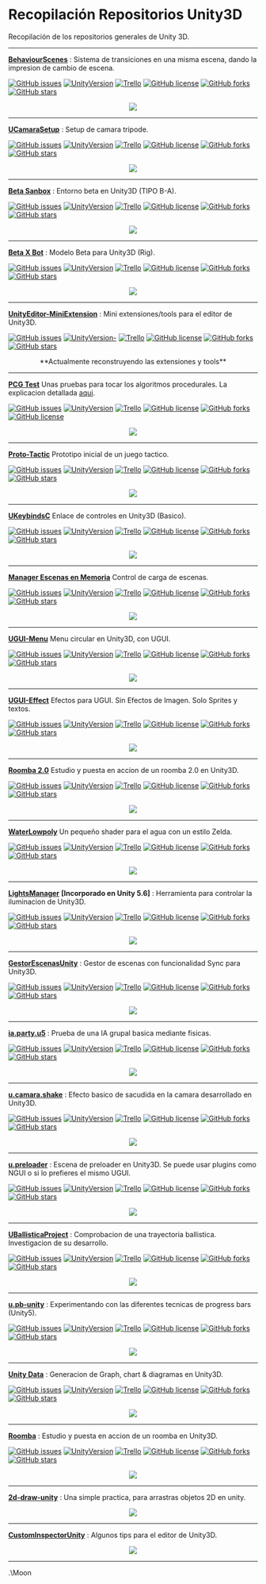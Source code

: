 # Recopilación Repositorios Unity3D
Recopilación de los repositorios generales de Unity 3D.

---

[**BehaviourScenes**][29] : Sistema de transiciones en una misma escena, dando la impresion de cambio de escena.

[![GitHub issues](https://img.shields.io/github/issues/MoonAntonio/BehaviourScenes.svg)](https://github.com/MoonAntonio/BehaviourScenes/issues)
[![UnityVersion](https://img.shields.io/badge/Unity-2017.3.1f1-blue.svg)](https://unity3d.com/es)
[![Trello](https://img.shields.io/badge/Trello-OFF-red.svg)](https://github.com/MoonAntonio/BehaviourScenes)
[![GitHub license](https://img.shields.io/github/license/MoonAntonio/BehaviourScenes.svg)](https://github.com/MoonAntonio/BehaviourScenes/blob/master/LICENSE)
[![GitHub forks](https://img.shields.io/github/forks/MoonAntonio/BehaviourScenes.svg)](https://github.com/MoonAntonio/BehaviourScenes/network)
[![GitHub stars](https://img.shields.io/github/stars/MoonAntonio/BehaviourScenes.svg)](https://github.com/MoonAntonio/BehaviourScenes/stargazers)
<p align="center"><img src="https://github.com/MoonAntonio/BehaviourScenes/blob/master/res/prev.gif"></p>

---

[**UCamaraSetup**][28] : Setup de camara tripode.

[![GitHub issues](https://img.shields.io/github/issues/MoonAntonio/UCamaraSetup.svg)](https://github.com/MoonAntonio/UCamaraSetup/issues)
[![UnityVersion](https://img.shields.io/badge/Unity-2017.3.1f1-blue.svg)](https://unity3d.com/es)
[![Trello](https://img.shields.io/badge/Trello-OFF-red.svg)](https://github.com/MoonAntonio/UCamaraSetup)
[![GitHub license](https://img.shields.io/github/license/MoonAntonio/UCamaraSetup.svg)](https://github.com/MoonAntonio/UCamaraSetup/blob/master/LICENSE)
[![GitHub forks](https://img.shields.io/github/forks/MoonAntonio/UCamaraSetup.svg)](https://github.com/MoonAntonio/UCamaraSetup/network)
[![GitHub stars](https://img.shields.io/github/stars/MoonAntonio/UCamaraSetup.svg)](https://github.com/MoonAntonio/UCamaraSetup/stargazers)
<p align="center"><img src="https://github.com/MoonAntonio/UCamaraSetup/blob/master/res/prev.gif"></p>

---

[**Beta Sanbox**][27] : Entorno beta en Unity3D (TIPO B-A).

[![GitHub issues](https://img.shields.io/github/issues/MoonAntonio/Beta-Sanbox.svg)](https://github.com/MoonAntonio/Beta-Sanbox/issues)
[![UnityVersion](https://img.shields.io/badge/Unity-2017.3.1f1-blue.svg)](https://unity3d.com/es)
[![Trello](https://img.shields.io/badge/Trello-OFF-red.svg)](https://github.com/MoonAntonio/Beta-Sanbox)
[![GitHub license](https://img.shields.io/github/license/MoonAntonio/Beta-Sanbox.svg)](https://github.com/MoonAntonio/Beta-Sanbox/blob/master/LICENSE)
[![GitHub forks](https://img.shields.io/github/forks/MoonAntonio/Beta-Sanbox.svg)](https://github.com/MoonAntonio/Beta-Sanbox/network)
[![GitHub stars](https://img.shields.io/github/stars/MoonAntonio/Beta-Sanbox.svg)](https://github.com/MoonAntonio/Beta-Sanbox/stargazers)
<p align="center"><img src="https://github.com/MoonAntonio/Beta-Sanbox/blob/master/res/prev.png"></p>

---

[**Beta X Bot**][26] : Modelo Beta para Unity3D (Rig).

[![GitHub issues](https://img.shields.io/github/issues/MoonAntonio/beta-xbot.svg)](https://github.com/MoonAntonio/beta-xbot/issues)
[![UnityVersion](https://img.shields.io/badge/Unity-2017.2.0f3-orange.svg)](https://unity3d.com/es)
[![Trello](https://img.shields.io/badge/Trello-OFF-red.svg)](https://github.com/MoonAntonio/beta-xbot)
[![GitHub license](https://img.shields.io/github/license/MoonAntonio/beta-xbot.svg)](https://github.com/MoonAntonio/beta-xbot/blob/master/LICENSE)
[![GitHub forks](https://img.shields.io/github/forks/MoonAntonio/beta-xbot.svg)](https://github.com/MoonAntonio/beta-xbot/network)
[![GitHub stars](https://img.shields.io/github/stars/MoonAntonio/beta-xbot.svg)](https://github.com/MoonAntonio/beta-xbot/stargazers)
<p align="center"><img src="https://github.com/MoonAntonio/beta-xbot/blob/master/res/prev.png?raw=true"></p>

---

[**UnityEditor-MiniExtension**][6] : Mini extensiones/tools para el editor de Unity3D.

[![GitHub issues](https://img.shields.io/github/issues/MoonAntonio/UnityEditor-MiniExtension.svg)](https://github.com/MoonAntonio/UnityEditor-MiniExtension/issues)
[![UnityVersion-](https://img.shields.io/badge/Unity-2017.2.0f3-orange.svg)](https://unity3d.com/es)
[![Trello](https://img.shields.io/badge/Trello-OFF-red.svg)](https://github.com/MoonAntonio/UnityEditor-MiniExtension)
[![GitHub license](https://img.shields.io/badge/license-Apache%202-blue.svg)](https://raw.githubusercontent.com/MoonAntonio/UnityEditor-MiniExtension/master/LICENSE)
[![GitHub forks](https://img.shields.io/github/forks/MoonAntonio/UnityEditor-MiniExtension.svg)](https://github.com/MoonAntonio/UnityEditor-MiniExtension/network)
[![GitHub stars](https://img.shields.io/github/stars/MoonAntonio/UnityEditor-MiniExtension.svg)](https://github.com/MoonAntonio/UnityEditor-MiniExtension/stargazers)
<p align="center">**Actualmente reconstruyendo las extensiones y tools**</p>

---

[**PCG Test**][25] Unas pruebas para tocar los algoritmos procedurales. La explicacion detallada [aqui](https://moonantonio.github.io/post/2017/dev/012/).

[![GitHub issues](https://img.shields.io/github/issues/MoonAntonio/pcg.svg)](https://github.com/MoonAntonio/pcg/issues)
[![UnityVersion](https://img.shields.io/badge/Unity-2017.1.1p2-brightgreen.svg)](https://unity3d.com/es)
[![Trello](https://img.shields.io/badge/Trello-OFF-red.svg)](https://github.com/MoonAntonio/pcg)
[![GitHub license](https://img.shields.io/badge/license-MIT-blue.svg)](https://raw.githubusercontent.com/MoonAntonio/pcg/master/LICENSE)
[![GitHub forks](https://img.shields.io/github/forks/MoonAntonio/pcg.svg)](https://github.com/MoonAntonio/pcg/network)
[![GitHub license](https://img.shields.io/badge/license-MIT-blue.svg)](https://raw.githubusercontent.com/MoonAntonio/pcg/master/LICENSE)
<p align="center"><img src="https://github.com/MoonAntonio/pcg/blob/master/res/001.gif?raw=true"></p>

---

[**Proto-Tactic**][24] Prototipo inicial de un juego tactico.

[![GitHub issues](https://img.shields.io/github/issues/MoonAntonio/Proto-Tactic.svg)](https://github.com/MoonAntonio/Proto-Tactic/issues)
[![UnityVersion](https://img.shields.io/badge/Unity-2017.1.1p2-brightgreen.svg)](https://unity3d.com/es)
[![Trello](https://img.shields.io/badge/Trello-OFF-red.svg)](https://github.com/MoonAntonio/Proto-Tactic)
[![GitHub license](https://img.shields.io/badge/license-AGPL-blue.svg)](https://raw.githubusercontent.com/MoonAntonio/Proto-Tactic/master/LICENSE)
[![GitHub forks](https://img.shields.io/github/forks/MoonAntonio/Proto-Tactic.svg)](https://github.com/MoonAntonio/Proto-Tactic/network)
[![GitHub stars](https://img.shields.io/github/stars/MoonAntonio/Proto-Tactic.svg)](https://github.com/MoonAntonio/Proto-Tactic/stargazers)
<p align="center"><img src="https://github.com/MoonAntonio/Proto-Tactic/blob/master/res/prev.gif?raw=true"></p>

---

[**UKeybindsC**][23] Enlace de controles en Unity3D (Basico).

[![GitHub issues](https://img.shields.io/github/issues/MoonAntonio/UKeybindsC.svg)](https://github.com/MoonAntonio/UKeybindsC/issues)
[![UnityVersion](https://img.shields.io/badge/Unity-2017.1.1p2-brightgreen.svg)](https://unity3d.com/es)
[![Trello](https://img.shields.io/badge/Trello-OFF-red.svg)](https://github.com/MoonAntonio/UKeybindsC)
[![GitHub license](https://img.shields.io/badge/license-Unlicense-blue.svg)](https://raw.githubusercontent.com/MoonAntonio/UKeybindsC/master/LICENSE)
[![GitHub forks](https://img.shields.io/github/forks/MoonAntonio/UKeybindsC.svg)](https://github.com/MoonAntonio/UKeybindsC/network)
[![GitHub stars](https://img.shields.io/github/stars/MoonAntonio/UKeybindsC.svg)](https://github.com/MoonAntonio/UKeybindsC/stargazers)
<p align="center"><img src="https://github.com/MoonAntonio/UKeybindsC/blob/master/res/prev.png?raw=true"></p>

---

[**Manager Escenas en Memoria**][22] Control de carga de escenas.

[![GitHub issues](https://img.shields.io/github/issues/MoonAntonio/scne-memory.svg)](https://github.com/MoonAntonio/scne-memory/issues)
[![UnityVersion](https://img.shields.io/badge/Unity-2017.1.1p2-brightgreen.svg)](https://unity3d.com/es)
[![Trello](https://img.shields.io/badge/Trello-OFF-red.svg)](https://github.com/MoonAntonio/scne-memory)
[![GitHub license](https://img.shields.io/badge/license-MIT-blue.svg)](https://raw.githubusercontent.com/MoonAntonio/scne-memory/master/LICENSE)
[![GitHub forks](https://img.shields.io/github/forks/MoonAntonio/scne-memory.svg)](https://github.com/MoonAntonio/scne-memory/network)
[![GitHub stars](https://img.shields.io/github/stars/MoonAntonio/scne-memory.svg)](https://github.com/MoonAntonio/scne-memory/stargazers)
<p align="center"><img src="https://github.com/MoonAntonio/scne-memory/blob/master/res/preview.gif?raw=true"></p>

---

[**UGUI-Menu**][21] Menu circular en Unity3D, con UGUI.

[![GitHub issues](https://img.shields.io/github/issues/MoonAntonio/menu-circular.svg)](https://github.com/MoonAntonio/menu-circular/issues)
[![UnityVersion](https://img.shields.io/badge/Unity-2017.1.1p2-brightgreen.svg)](https://unity3d.com/es)
[![Trello](https://img.shields.io/badge/Trello-OFF-red.svg)](https://github.com/MoonAntonio/menu-circular)
[![GitHub license](https://img.shields.io/badge/license-MIT-blue.svg)](https://raw.githubusercontent.com/MoonAntonio/menu-circular/master/LICENSE)
[![GitHub forks](https://img.shields.io/github/forks/MoonAntonio/menu-circular.svg)](https://github.com/MoonAntonio/menu-circular/network)
[![GitHub stars](https://img.shields.io/github/stars/MoonAntonio/menu-circular.svg)](https://github.com/MoonAntonio/menu-circular/stargazers)
<p align="center"><img src="https://github.com/MoonAntonio/menu-circular/blob/master/res/prev.gif?raw=true"></p>

---

[**UGUI-Effect**][20] Efectos para UGUI. Sin Efectos de Imagen. Solo Sprites y textos.

[![GitHub issues](https://img.shields.io/github/issues/MoonAntonio/UGUI-Effect.svg)](https://github.com/MoonAntonio/UGUI-Effect/issues)
[![UnityVersion](https://img.shields.io/badge/Unity-2017.1.1p2-brightgreen.svg)](https://unity3d.com/es)
[![Trello](https://img.shields.io/badge/Trello-OFF-red.svg)](https://github.com/MoonAntonio/UGUI-Effect)
[![GitHub license](https://img.shields.io/badge/license-Apache%202-blue.svg)](https://raw.githubusercontent.com/MoonAntonio/UGUI-Effect/master/LICENSE)
[![GitHub forks](https://img.shields.io/github/forks/MoonAntonio/UGUI-Effect.svg)](https://github.com/MoonAntonio/UGUI-Effect/network)
[![GitHub stars](https://img.shields.io/github/stars/MoonAntonio/UGUI-Effect.svg)](https://github.com/MoonAntonio/UGUI-Effect/stargazers)
<p align="center"><img src="https://github.com/MoonAntonio/UGUI-Effect/blob/master/res/GradientColor.gif"></p>

---

[**Roomba 2.0**][19] Estudio y puesta en accion de un roomba 2.0 en Unity3D.

[![GitHub issues](https://img.shields.io/github/issues/MoonAntonio/u.roomba2.svg)](https://github.com/MoonAntonio/u.roomba2/issues)
[![UnityVersion](https://img.shields.io/badge/Unity-2017.1.1p2-brightgreen.svg)](https://unity3d.com/es)
[![Trello](https://img.shields.io/badge/Trello-OFF-red.svg)](https://github.com/MoonAntonio/u.roomba2)
[![GitHub license](https://img.shields.io/badge/license-Apache%202-blue.svg)](https://raw.githubusercontent.com/MoonAntonio/u.roomba2/master/LICENSE)
[![GitHub forks](https://img.shields.io/github/forks/MoonAntonio/u.roomba2.svg)](https://github.com/MoonAntonio/u.roomba2/network)
[![GitHub stars](https://img.shields.io/github/stars/MoonAntonio/u.roomba2.svg)](https://github.com/MoonAntonio/u.roomba2/stargazers)
<p align="center"><img src="https://github.com/MoonAntonio/u.roomba2/blob/master/res/001.gif?raw=true"></p>

---

[**WaterLowpoly**][18] Un pequeño shader para el agua con un estilo Zelda.

[![GitHub issues](https://img.shields.io/github/issues/MoonAntonio/WaterLowpoly.svg)](https://github.com/MoonAntonio/WaterLowpoly/issues)
[![UnityVersion](https://img.shields.io/badge/Unity-5.6.1f1-blue.svg)](https://unity3d.com/es)
[![Trello](https://img.shields.io/badge/Trello-OFF-red.svg)](https://github.com/MoonAntonio/WaterLowpoly)
[![GitHub license](https://img.shields.io/badge/license-AGPL-blue.svg)](https://raw.githubusercontent.com/MoonAntonio/WaterLowpoly/master/LICENSE)
[![GitHub forks](https://img.shields.io/github/forks/MoonAntonio/WaterLowpoly.svg)](https://github.com/MoonAntonio/WaterLowpoly/network)
[![GitHub stars](https://img.shields.io/github/stars/MoonAntonio/WaterLowpoly.svg)](https://github.com/MoonAntonio/WaterLowpoly/stargazers)
<p align="center"><img src="https://github.com/MoonAntonio/WaterLowpoly/blob/master/res/imgPrev.jpg?raw=true"></p>

---

[**LightsManager**][13] **[Incorporado en Unity 5.6]** : Herramienta para controlar la iluminacion de Unity3D.

[![GitHub issues](https://img.shields.io/github/issues/MoonAntonio/LightsManager.svg)](https://github.com/MoonAntonio/LightsManager/issues)
[![UnityVersion](https://img.shields.io/badge/Unity-5.5.2p4-orange.svg)](https://unity3d.com/es)
[![Trello](https://img.shields.io/badge/Trello-OFF-red.svg)](https://github.com/MoonAntonio/LightsManager)
[![GitHub license](https://img.shields.io/badge/license-MIT-blue.svg)](https://raw.githubusercontent.com/MoonAntonio/LightsManager/master/LICENSE)
[![GitHub forks](https://img.shields.io/github/forks/MoonAntonio/LightsManager.svg)](https://github.com/MoonAntonio/LightsManager/network)
[![GitHub stars](https://img.shields.io/github/stars/MoonAntonio/LightsManager.svg)](https://github.com/MoonAntonio/LightsManager/stargazers)
<p align="center"><img src="https://github.com/MoonAntonio/LightsManager/blob/master/res/preview.gif?raw=true"></p>

---

[**GestorEscenasUnity**][12] : Gestor de escenas con funcionalidad Sync para Unity3D.

[![GitHub issues](https://img.shields.io/github/issues/MoonAntonio/GestorEscenasUnity.svg)](https://github.com/MoonAntonio/GestorEscenasUnity/issues)
[![UnityVersion](https://img.shields.io/badge/Unity-5.5.2p4-orange.svg)](https://unity3d.com/es)
[![Trello](https://img.shields.io/badge/Trello-OFF-red.svg)](https://github.com/MoonAntonio/GestorEscenasUnity)
[![GitHub license](https://img.shields.io/badge/license-MIT-blue.svg)](https://raw.githubusercontent.com/MoonAntonio/GestorEscenasUnity/master/LICENSE)
[![GitHub forks](https://img.shields.io/github/forks/MoonAntonio/GestorEscenasUnity.svg)](https://github.com/MoonAntonio/GestorEscenasUnity/network)
[![GitHub stars](https://img.shields.io/github/stars/MoonAntonio/GestorEscenasUnity.svg)](https://github.com/MoonAntonio/GestorEscenasUnity/stargazers)
<p align="center"><img src="https://github.com/MoonAntonio/GestorEscenasUnity/blob/master/res/preview.gif?raw=true"></p>

---

[**ia.party.u5**][0] : Prueba de una IA grupal basica mediante fisicas.

[![GitHub issues](https://img.shields.io/github/issues/MoonAntonio/ia.party.u5.svg)](https://github.com/MoonAntonio/ia.party.u5/issues)
[![UnityVersion](https://img.shields.io/badge/Unity-5.5.2p4-orange.svg)](https://unity3d.com/es)
[![Trello](https://img.shields.io/badge/Trello-OFF-red.svg)](https://github.com/MoonAntonio/ia.party.u5)
[![GitHub license](https://img.shields.io/badge/license-Apache%202-blue.svg)](https://raw.githubusercontent.com/MoonAntonio/ia.party.u5/master/LICENSE)
[![GitHub forks](https://img.shields.io/github/forks/MoonAntonio/ia.party.u5.svg)](https://github.com/MoonAntonio/ia.party.u5/network)
[![GitHub stars](https://img.shields.io/github/stars/MoonAntonio/ia.party.u5.svg)](https://github.com/MoonAntonio/ia.party.u5/stargazers)
<p align="center"><img src="https://github.com/MoonAntonio/ia.party.u5/blob/master/Res/prev.gif?raw=true"></p>

---

[**u.camara.shake**][2] : Efecto basico de sacudida en la camara desarrollado en Unity3D.

[![GitHub issues](https://img.shields.io/github/issues/MoonAntonio/u.camara.shake.svg)](https://github.com/MoonAntonio/u.camara.shake/issues)
[![UnityVersion](https://img.shields.io/badge/Unity-5.5.2p4-orange.svg)](https://unity3d.com/es)
[![Trello](https://img.shields.io/badge/Trello-OFF-red.svg)](https://github.com/MoonAntonio/u.camara.shake)
[![GitHub license](https://img.shields.io/badge/license-Apache%202-blue.svg)](https://raw.githubusercontent.com/MoonAntonio/u.camara.shake/master/LICENSE)
[![GitHub forks](https://img.shields.io/github/forks/MoonAntonio/u.camara.shake.svg)](https://github.com/MoonAntonio/u.camara.shake/network)
[![GitHub stars](https://img.shields.io/github/stars/MoonAntonio/u.camara.shake.svg)](https://github.com/MoonAntonio/u.camara.shake/stargazers)
<p align="center"><img src="https://github.com/MoonAntonio/u.camara.shake/blob/master/Res/prev.gif?raw=true"></p>

---

[**u.preloader**][4] : Escena de preloader en Unity3D. Se puede usar plugins como NGUI o si lo prefieres el mismo UGUI.

[![GitHub issues](https://img.shields.io/github/issues/MoonAntonio/u.preloader.svg)](https://github.com/MoonAntonio/u.preloader/issues)
[![UnityVersion](https://img.shields.io/badge/Unity-5.5.2p4-orange.svg)](https://unity3d.com/es)
[![Trello](https://img.shields.io/badge/Trello-OFF-red.svg)](https://github.com/MoonAntonio/u.preloader)
[![GitHub license](https://img.shields.io/badge/license-Apache%202-blue.svg)](https://raw.githubusercontent.com/MoonAntonio/u.preloader/master/LICENSE)
[![GitHub forks](https://img.shields.io/github/forks/MoonAntonio/u.preloader.svg)](https://github.com/MoonAntonio/u.preloader/network)
[![GitHub stars](https://img.shields.io/github/stars/MoonAntonio/u.preloader.svg)](https://github.com/MoonAntonio/u.preloader/stargazers)
<p align="center"><img src="https://github.com/MoonAntonio/u.preloader/blob/master/Res/003.gif?raw=true"></p>

---

[**UBallisticaProject**][15] : Comprobacion de una trayectoria ballistica. Investigacion de su desarrollo.

[![GitHub issues](https://img.shields.io/github/issues/MoonAntonio/UBallisticaProject.svg)](https://github.com/MoonAntonio/UBallisticaProject/issues)
[![UnityVersion](https://img.shields.io/badge/Unity-5.5.2p4-orange.svg)](https://unity3d.com/es)
[![Trello](https://img.shields.io/badge/Trello-OFF-red.svg)](https://github.com/MoonAntonio/UBallisticaProject)
[![GitHub license](https://img.shields.io/badge/license-Apache%202-blue.svg)](https://raw.githubusercontent.com/MoonAntonio/UBallisticaProject/master/LICENSE)
[![GitHub forks](https://img.shields.io/github/forks/MoonAntonio/UBallisticaProject.svg)](https://github.com/MoonAntonio/UBallisticaProject/network)
[![GitHub stars](https://img.shields.io/github/stars/MoonAntonio/UBallisticaProject.svg)](https://github.com/MoonAntonio/UBallisticaProject/stargazers)
<p align="center"><img src="https://github.com/MoonAntonio/UBallisticaProject/blob/master/Res/prevSimple.gif?raw=true"></p>

---

[**u.pb-unity**][14] : Experimentando con las diferentes tecnicas de progress bars (Unity5).

[![GitHub issues](https://img.shields.io/github/issues/MoonAntonio/pb-unity.svg)](https://github.com/MoonAntonio/pb-unity/issues)
[![UnityVersion](https://img.shields.io/badge/Unity-5.5.2p4-orange.svg)](https://unity3d.com/es)
[![Trello](https://img.shields.io/badge/Trello-OFF-red.svg)](https://github.com/MoonAntonio/pb-unity)
[![GitHub license](https://img.shields.io/badge/license-MIT-blue.svg)](https://raw.githubusercontent.com/MoonAntonio/pb-unity/master/LICENSE)
[![GitHub forks](https://img.shields.io/github/forks/MoonAntonio/pb-unity.svg)](https://github.com/MoonAntonio/pb-unity/network)
[![GitHub stars](https://img.shields.io/github/stars/MoonAntonio/pb-unity.svg)](https://github.com/MoonAntonio/pb-unity/stargazers)
<p align="center"><img src="https://github.com/MoonAntonio/pb-unity/blob/master/Res/prev.gif?raw=true"></p>

---

[**Unity Data**][16] : Generacion de Graph, chart &amp; diagramas en Unity3D.

[![GitHub issues](https://img.shields.io/github/issues/MoonAntonio/u.data.svg)](https://github.com/MoonAntonio/u.data/issues)
[![UnityVersion](https://img.shields.io/badge/Unity-5.5.2p4-orange.svg)](https://unity3d.com/es)
[![Trello](https://img.shields.io/badge/Trello-OFF-red.svg)](https://github.com/MoonAntonio/u.data)
[![GitHub license](https://img.shields.io/badge/license-Apache%202-blue.svg)](https://raw.githubusercontent.com/MoonAntonio/u.data/master/LICENSE)
[![GitHub forks](https://img.shields.io/github/forks/MoonAntonio/u.data.svg)](https://github.com/MoonAntonio/u.data/network)
[![GitHub stars](https://img.shields.io/github/stars/MoonAntonio/u.data.svg)](https://github.com/MoonAntonio/u.data/stargazers)
<p align="center"><img src="https://github.com/MoonAntonio/u.data/blob/master/Res/prevGraph.gif?raw=true"></p>

---

[**Roomba**][17] : Estudio y puesta en accion de un roomba en Unity3D.

[![GitHub issues](https://img.shields.io/github/issues/MoonAntonio/u.roomba.svg)](https://github.com/MoonAntonio/u.roomba/issues)
[![UnityVersion](https://img.shields.io/badge/Unity-5.5.2p4-orange.svg)](https://unity3d.com/es)
[![Trello](https://img.shields.io/badge/Trello-OFF-red.svg)](https://github.com/MoonAntonio/u.roomba)
[![GitHub license](https://img.shields.io/badge/license-Apache%202-blue.svg)](https://raw.githubusercontent.com/MoonAntonio/u.roomba/master/LICENSE)
[![GitHub forks](https://img.shields.io/github/forks/MoonAntonio/u.roomba.svg)](https://github.com/MoonAntonio/u.roomba/network)
[![GitHub stars](https://img.shields.io/github/stars/MoonAntonio/u.roomba.svg)](https://github.com/MoonAntonio/u.roomba/stargazers)
<p align="center"><img src="https://github.com/MoonAntonio/u.roomba/blob/master/Res/imgPrev.gif?raw=true"></p>

---

[**2d-draw-unity**][8] : Una simple practica, para arrastras objetos 2D en unity.
<p align="center"><img src="https://github.com/MoonAntonio/2d-draw-unity/blob/master/Resources/img/GIF.gif?raw=true"></p>

---

[**CustomInspectorUnity**][10] : Algunos tips para el editor de Unity3D.
<p align="center"><img src="https://github.com/MoonAntonio/CustomInspectorUnity/blob/master/Rec/preview.gif?raw=true"></p>

---

.\Moon


[0]: https://github.com/MoonAntonio/ia.party.u5
[2]: https://github.com/MoonAntonio/u.camara.shake
[4]: https://github.com/MoonAntonio/u.preloader
[6]: https://github.com/MoonAntonio/UnityEditor-MiniExtension
[8]: https://github.com/MoonAntonio/2d-draw-unity
[10]: https://github.com/MoonAntonio/CustomInspectorUnity
[12]: https://github.com/MoonAntonio/GestorEscenasUnity
[13]: https://github.com/MoonAntonio/LightsManager
[14]: https://github.com/MoonAntonio/pb-unity
[15]: https://github.com/MoonAntonio/UBallisticaProject
[16]: https://github.com/MoonAntonio/u.data
[17]: https://github.com/MoonAntonio/u.roomba
[18]: https://github.com/MoonAntonio/WaterLowpoly
[19]: https://github.com/MoonAntonio/u.roomba2
[20]: https://github.com/MoonAntonio/UGUI-Effect
[21]: https://github.com/MoonAntonio/menu-circular
[22]: https://github.com/MoonAntonio/scne-memory
[23]: https://github.com/MoonAntonio/UKeybindsC
[24]: https://github.com/MoonAntonio/Proto-Tactic
[25]: https://github.com/MoonAntonio/pcg
[26]: https://github.com/MoonAntonio/beta-xbot
[27]: https://github.com/MoonAntonio/Beta-Sanbox
[28]: https://github.com/MoonAntonio/UCamaraSetup
[29]: https://github.com/MoonAntonio/BehaviourScenes
